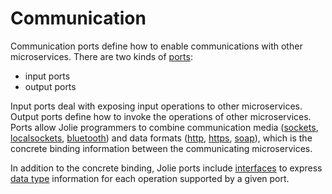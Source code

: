 # Communication

Communication ports define how to enable communications with other microservices. There are two kinds of [ports](./ports.html):

* input ports
* output ports

Input ports deal with exposing input operations to other microservices. Output ports define how to invoke the operations of other microservices. Ports allow Jolie programmers to combine communication media \([sockets](../../locations/socket.html), [localsockets](../../locations/localsocket.html), [bluetooth](../../locations/btl2cap.html)\) and data formats \([http](../..//protocols/http.html), [https](../../protocols/https), [soap](../../protocols/soap)\), which is the concrete binding information between the communicating microservices.

In addition to the concrete binding, Jolie ports include [interfaces](./interfaces.html) to express [data type](./data_types.html) information for each operation supported by a given port.

